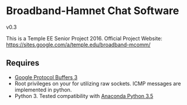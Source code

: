# Broadband-Hamnet Chat Software
v0.3

This is a Temple EE Senior Project 2016.
Official Project Website: https://sites.google.com/a/temple.edu/broadband-mcomm/

## Requires 
- [Google Protocol Buffers 3][] 
- Root privileges on your for utilizing raw sockets. ICMP messages are
implemented in python. 
- Python 3. Tested compatibility with [Anaconda Python 3.5][]

[Anaconda Python 3.5]: https://www.continuum.io/downloads
[Google Protocol Buffers 3]: https://developers.google.com/protocol-buffers/